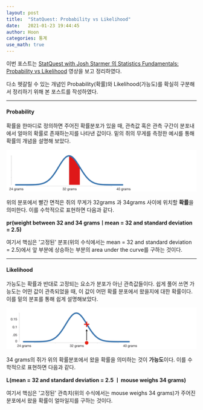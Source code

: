 ```yaml
---
layout: post
title:  "StatQuest: Probability vs Likelihood"
date:   2021-01-23 19:44:45
author: Hoon
categories: 통계
use_math: true
---
```


이번 포스트는 [StatQuest with Josh Starmer 의 Statistics Fundamentals: Probability vs Likelihood](https://www.youtube.com/watch?v=pYxNSUDSFH4) 영상을 보고 정리하였다.

다소 헷갈릴 수 있는 개념인 Probability(확률)와 Likelihood(가능도)를 확실히 구분해서 정리하기 위해 본 포스트를 작성하였다.

----

#### Probability

확률을 한마디로 정의하면 주어진 확률분포가 있을 때, 관측값 혹은 관측 구간이 분포내에서 얼마의 확률로 존재하는지를 나타낸 값이다. 밑의 쥐의 무게를 측정한 예시를 통해 확률의 개념을 설명해 보았다.

![3.PNG](https://github.com/hoon-923/hoon-923.github.io/blob/main/_images/statistics/statquest/probability_vs_likelihood/3.PNG?raw=true)



위의 분포에서 빨간 면적은 쥐의 무게가 32grams 과 34grams 사이에 위치할 **확률**을 의미한다.  이를 수학적으로 표현하면 다음과 같다.

**pr(weight between 32 and 34 gramsㅣmean = 32 and standard deviation = 2.5)**

여기서 핵심은 '고정된' 분포(위의 수식에서는 mean = 32 and standard deviation = 2.5)에서 앞 부분에 상승하는 부분의 area under the curve를 구하는 것이다.

----

#### Likelihood

가능도는 확률과 반대로 고정되는 요소가 분포가 아닌 관측값들이다. 쉽게 풀어 쓰면 가능도는 어떤 값이 관측되었을 때, 이 값이 어떤 확률 분포에서 왔을지에 대한 확률이다. 이를 밑의 분포를 통해 쉽게 설명해보았다.

![4.PNG](https://github.com/hoon-923/hoon-923.github.io/blob/main/_images/statistics/statquest/probability_vs_likelihood/4.PNG?raw=true)

34 grams의 쥐가 위의 확률분포에서 왔을 확률을 의미하는 것이 **가능도**이다. 이를 수학적으로 표현하면 다음과 같다.

**L(mean = 32 and standard deviation = 2.5 ㅣ mouse weighs 34 grams)**

여기서 핵심은 '고정된' 관측치(위의 수식에서는 mouse weighs 34 grams)가 주어진 분포에서 왔을 확률이 얼마일지를 구하는 것이다.